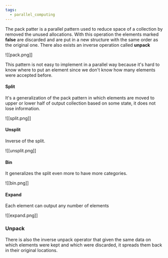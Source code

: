 ```yaml
---
tags:
  - parallel_computing
---
```

The pack patter is a parallel pattern used to reduce space of a collection by removed the unused allocations. With this operation the elements marked **false** are discarded and are put in a new structure with the same order as the original one. There also exists an inverse operation called **unpack**

![[pack.png]]

This pattern is not easy to implement in a parallel way because it's hard to know where to put an element since we don't know how many elements were accepted before.
#### Split

It's a generalization of the pack pattern in which elements are moved to upper or lower half of output collection based on some state, it does not lose information.

![[split.png]]
#### Unsplit

Inverse of the split.

![[unsplit.png]]
#### Bin

It generalizes the split even more to have more categories.

![[bin.png]]
#### Expand

Each element can output any number of elements

![[expand.png]]
### Unpack

There is also the inverse unpack operator that given the same data on which elements were kept and which were discarded, it spreads them back in their original locations.